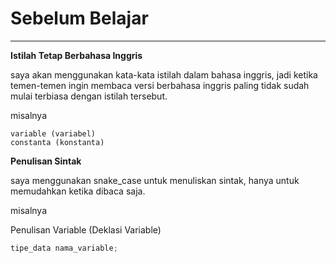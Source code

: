 # Sebelum Belajar

---

**Istilah Tetap Berbahasa Inggris**

saya akan menggunakan kata-kata istilah dalam bahasa inggris, jadi ketika temen-temen ingin membaca versi berbahasa inggris paling tidak sudah mulai terbiasa dengan istilah tersebut. 

misalnya

```
variable (variabel)
constanta (konstanta)
```

**Penulisan Sintak**

saya menggunakan snake_case untuk menuliskan sintak, hanya untuk memudahkan ketika dibaca saja.

misalnya

Penulisan Variable (Deklasi Variable)

```java
tipe_data nama_variable;
```

